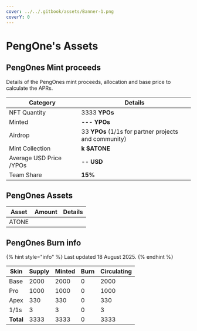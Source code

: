 ```yaml
---
cover: ../../.gitbook/assets/Banner-1.png
coverY: 0
---
```


# PengOne's Assets

## PengOnes Mint proceeds

Details of the PengOnes mint proceeds, allocation and base price to calculate the APRs.

<table><thead><tr><th width="181">Category</th><th>Details </th></tr></thead><tbody><tr><td>NFT Quantity</td><td>3333 <strong>YPOs</strong></td></tr><tr><td>Minted</td><td> <strong>--- YPOs</strong></td></tr><tr><td>Airdrop</td><td>33 <strong>YPOs</strong> (1/1s for partner projects and community)</td></tr><tr><td>Mint Collection </td><td><strong>k $ATONE</strong> </td></tr><tr><td>Average USD Price /YPOs</td><td>-- <strong>USD</strong></td></tr><tr><td>Team Share</td><td><strong>15%</strong> </td></tr></tbody></table>

## PengOnes Assets

| Asset | Amount | Details |
| ----- | ------ | ------- |
| ATONE |        |         |

## PengOnes Burn info&#x20;

{% hint style="info" %}
Last updated  18 August 2025.
{% endhint %}

<table><thead><tr><th>Skin</th><th data-type="number">Supply</th><th data-type="number">Minted</th><th data-type="number">Burn</th><th data-type="number">Circulating</th></tr></thead><tbody><tr><td>Base</td><td>2000</td><td>2000</td><td>0</td><td>2000</td></tr><tr><td>Pro</td><td>1000</td><td>1000</td><td>0</td><td>1000</td></tr><tr><td>Apex</td><td>330</td><td>330</td><td>0</td><td>330</td></tr><tr><td>1/1s</td><td>3</td><td>3</td><td>0</td><td>3</td></tr><tr><td><strong>Total</strong></td><td>3333</td><td>3333</td><td>0</td><td>3333</td></tr></tbody></table>

